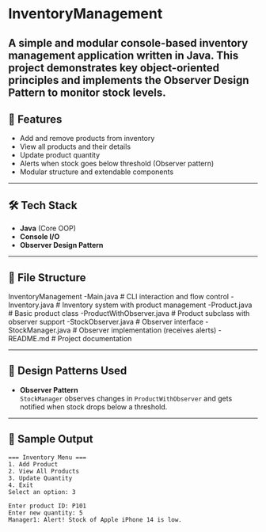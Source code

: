 # InventoryManagement
A simple and modular console-based inventory management application written in Java.   This project demonstrates key object-oriented principles and implements the **Observer Design Pattern** to monitor stock levels.
---

## 🚀 Features

- Add and remove products from inventory
- View all products and their details
- Update product quantity
- Alerts when stock goes below threshold (Observer pattern)
- Modular structure and extendable components

---

## 🛠 Tech Stack

- **Java** (Core OOP)
- **Console I/O**
- **Observer Design Pattern**

---

## 📁 File Structure
InventoryManagement
-Main.java # CLI interaction and flow control
-Inventory.java # Inventory system with product management
-Product.java # Basic product class
-ProductWithObserver.java # Product subclass with observer support
-StockObserver.java # Observer interface
-StockManager.java # Observer implementation (receives alerts)
-README.md # Project documentation

---

## 🧩 Design Patterns Used

- **Observer Pattern**  
  `StockManager` observes changes in `ProductWithObserver` and gets notified when stock drops below a threshold.

---

## 🧪 Sample Output

```text
=== Inventory Menu ===
1. Add Product
2. View All Products
3. Update Quantity
4. Exit
Select an option: 3

Enter product ID: P101
Enter new quantity: 5
Manager1: Alert! Stock of Apple iPhone 14 is low.
